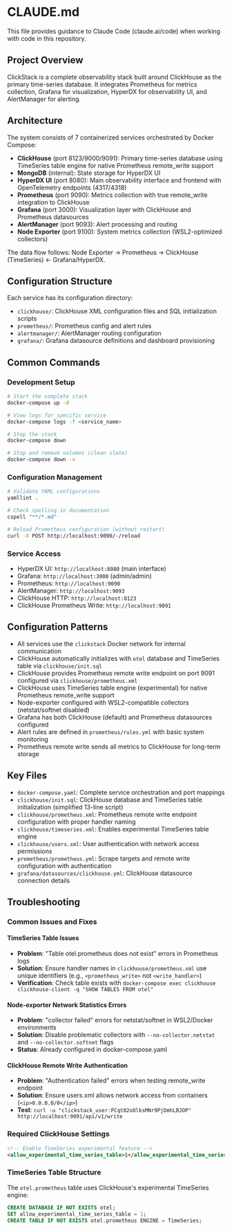 # CLAUDE.md

This file provides guidance to Claude Code (claude.ai/code) when working with code in this repository.

## Project Overview

ClickStack is a complete observability stack built around ClickHouse as the primary time-series database. It integrates Prometheus for metrics collection, Grafana for visualization, HyperDX for observability UI, and AlertManager for alerting.

## Architecture

The system consists of 7 containerized services orchestrated by Docker Compose:

- **ClickHouse** (port 8123/9000/9091): Primary time-series database using TimeSeries table engine for native Prometheus remote_write support
- **MongoDB** (internal): State storage for HyperDX UI
- **HyperDX UI** (port 8080): Main observability interface and frontend with OpenTelemetry endpoints (4317/4318)
- **Prometheus** (port 9090): Metrics collection with true remote_write integration to ClickHouse
- **Grafana** (port 3000): Visualization layer with ClickHouse and Prometheus datasources
- **AlertManager** (port 9093): Alert processing and routing
- **Node Exporter** (port 9100): System metrics collection (WSL2-optimized collectors)

The data flow follows: Node Exporter → Prometheus → ClickHouse (TimeSeries) ← Grafana/HyperDX.

## Configuration Structure

Each service has its configuration directory:

- `clickhouse/`: ClickHouse XML configuration files and SQL initialization scripts
- `prometheus/`: Prometheus config and alert rules
- `alertmanager/`: AlertManager routing configuration
- `grafana/`: Grafana datasource definitions and dashboard provisioning

## Common Commands

### Development Setup

```bash
# Start the complete stack
docker-compose up -d

# View logs for specific service
docker-compose logs -f <service_name>

# Stop the stack
docker-compose down

# Stop and remove volumes (clean slate)
docker-compose down -v
```

### Configuration Management

```bash
# Validate YAML configurations
yamllint .

# Check spelling in documentation
cspell "**/*.md"

# Reload Prometheus configuration (without restart)
curl -X POST http://localhost:9090/-/reload
```

### Service Access

- HyperDX UI: `http://localhost:8080` (main interface)
- Grafana: `http://localhost:3000` (admin/admin)
- Prometheus: `http://localhost:9090`
- AlertManager: `http://localhost:9093`
- ClickHouse HTTP: `http://localhost:8123`
- ClickHouse Prometheus Write: `http://localhost:9091`

## Configuration Patterns

- All services use the `clickstack` Docker network for internal communication
- ClickHouse automatically initializes with `otel` database and TimeSeries table via `clickhouse/init.sql`
- ClickHouse provides Prometheus remote write endpoint on port 9091 configured via `clickhouse/prometheus.xml`
- ClickHouse uses TimeSeries table engine (experimental) for native Prometheus remote_write support
- Node-exporter configured with WSL2-compatible collectors (netstat/softnet disabled)
- Grafana has both ClickHouse (default) and Prometheus datasources configured
- Alert rules are defined in `prometheus/rules.yml` with basic system monitoring
- Prometheus remote write sends all metrics to ClickHouse for long-term storage

## Key Files

- `docker-compose.yaml`: Complete service orchestration and port mappings
- `clickhouse/init.sql`: ClickHouse database and TimeSeries table initialization (simplified 13-line script)
- `clickhouse/prometheus.xml`: Prometheus remote write endpoint configuration with proper handler naming
- `clickhouse/timeseries.xml`: Enables experimental TimeSeries table engine
- `clickhouse/users.xml`: User authentication with network access permissions
- `prometheus/prometheus.yml`: Scrape targets and remote write configuration with authentication
- `grafana/datasources/clickhouse.yml`: ClickHouse datasource connection details

## Troubleshooting

### Common Issues and Fixes

#### TimeSeries Table Issues
- **Problem**: "Table otel.prometheus does not exist" errors in Prometheus logs
- **Solution**: Ensure handler names in `clickhouse/prometheus.xml` use unique identifiers (e.g., `<prometheus_write>` not `<write_handler>`)
- **Verification**: Check table exists with `docker-compose exec clickhouse clickhouse-client -q "SHOW TABLES FROM otel"`

#### Node-exporter Network Statistics Errors
- **Problem**: "collector failed" errors for netstat/softnet in WSL2/Docker environments
- **Solution**: Disable problematic collectors with `--no-collector.netstat` and `--no-collector.softnet` flags
- **Status**: Already configured in docker-compose.yaml

#### ClickHouse Remote Write Authentication
- **Problem**: "Authentication failed" errors when testing remote_write endpoint
- **Solution**: Ensure users.xml allows network access from containers (`<ip>0.0.0.0/0</ip>`)
- **Test**: `curl -u "clickstack_user:PCqt82oOlksMNr9PjDmhLBJOP" http://localhost:9091/api/v1/write`

### Required ClickHouse Settings
```xml
<!-- Enable TimeSeries experimental feature -->
<allow_experimental_time_series_table>1</allow_experimental_time_series_table>
```

### TimeSeries Table Structure
The `otel.prometheus` table uses ClickHouse's experimental TimeSeries engine:
```sql
CREATE DATABASE IF NOT EXISTS otel;
SET allow_experimental_time_series_table = 1;
CREATE TABLE IF NOT EXISTS otel.prometheus ENGINE = TimeSeries;
```
